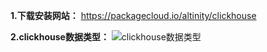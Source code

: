 **1.下载安装网站：**
https://packagecloud.io/altinity/clickhouse

**2.clickhouse数据类型：**
![clickhouse数据类型](https://github.com/ljcan/jqBlogs/blob/master/clickhouse%E6%95%B0%E6%8D%AE%E7%B1%BB%E5%9E%8B.png)

